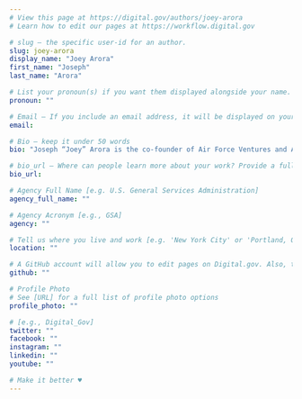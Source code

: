 ```yaml
---
# View this page at https://digital.gov/authors/joey-arora
# Learn how to edit our pages at https://workflow.digital.gov

# slug — the specific user-id for an author.
slug: joey-arora
display_name: "Joey Arora"
first_name: "Joseph"
last_name: "Arora"

# List your pronoun(s) if you want them displayed alongside your name. If blank, we'll use just your name. Learn more http://mypronouns.org
pronoun: ""

# Email — If you include an email address, it will be displayed on your profile page
email: 

# Bio — keep it under 50 words
bio: "Joseph “Joey” Arora is the co-founder of Air Force Ventures and AFWERX, where he directs ecosystem development for Air Force innovation. Joey strives to unite the country’s defense apparatus and startup space to reshape how the Air Force invests in small businesses and meet national security imperatives. He is an Air Force captain and has served as an airfield operations officer in the United States and Afghanistan. He has facilitated Startup Weekends across the country."

# bio_url — Where can people learn more about your work? Provide a full URL [e.g. 'https://www.example.gov/']
bio_url: 

# Agency Full Name [e.g. U.S. General Services Administration]
agency_full_name: ""

# Agency Acronym [e.g., GSA]
agency: ""

# Tell us where you live and work [e.g. 'New York City' or 'Portland, OR']
location: ""

# A GitHub account will allow you to edit pages on Digital.gov. Also, the image used in your GitHub account can be used to populate your digital.gov profile photo. Learn more about getting a Github account at [URL]
github: ""

# Profile Photo
# See [URL] for a full list of profile photo options
profile_photo: ""

# [e.g., Digital_Gov]
twitter: ""
facebook: ""
instagram: ""
linkedin: ""
youtube: ""

# Make it better ♥
---
```

